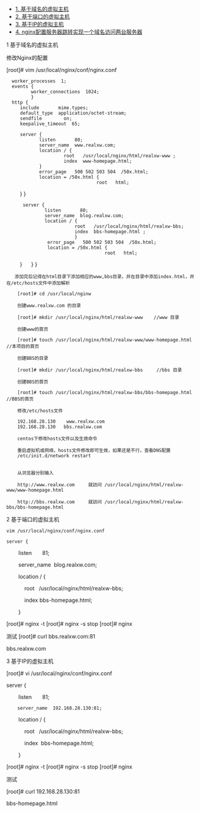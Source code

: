 
* [1. 基于域名的虚拟主机](#1-基于域名的虚拟主机)
* [2. 基于端口的虚拟主机](#2-基于端口的虚拟主机)
* [3. 基于IP的虚拟主机](#3-基于IP的虚拟主机)
* [4. nginx配置服务器跳转实现一个域名访问两台服务器](https://blog.csdn.net/yanyujingzhe/article/details/89350712)

1 基于域名的虚拟主机

 修改Nginx的配置
 
 [root]# vim /usr/local/nginx/conf/nginx.conf
 
      worker_processes  1;
      events {
             worker_connections  1024;
             }
      http {
         include       mime.types;
         default_type  application/octet-stream;
         sendfile        on;
         keepalive_timeout  65;

         server {
                listen       80;
                server_name  www.realxw.com;
                location / {
                         root   /usr/local/nginx/html/realxw-www ;
                         index  www-homepage.html;
                }
                error_page   500 502 503 504  /50x.html;
                location = /50x.html {
                                     root   html;
                                      }
                }

          server {
                  listen       80;
                  server_name  blog.realxw.com;
                  location / {
                             root   /usr/local/nginx/html/realxw-bbs;
                             index  bbs-homepage.html ;
                             }
                   error_page   500 502 503 504  /50x.html;
                   location = /50x.html {
                                        root   html;

                    }
                 }
          }
          
          
       添加完后记得在html目录下添加相应的www,bbs目录，并在目录中添加index.html，并在/etc/hosts文件中添加解析
   
        [root]# cd /usr/local/nginw
   
        创建www.realxw.com 的目录
   
        [root]# mkdir /usr/local/nginx/html/realxw-www    //www 目录
   
        创建www的首页
   
        [root]# touch /usr/local/nginx/html/realxw-www/www-homepage.html     //本项目的首页
   
        创建BBS的目录
   
        [root]# mkdir /usr/local/nginx/html/realxw-bbs     //bbs 目录    
   
        创建BBS的首页
   
        [root]# touch /usr/local/nginx/html/realxw-bbs/bbs-homepage.html      //BBS的首页
    
        修改/etc/hosts文件
   
        192.168.28.130    www.realxw.com
        192.168.28.130   bbs.realxw.com
        
        centos下修改hosts文件以及生效命令
        
        重启虚拟机或网络，hosts文件修改即可生效，如果还是不行，查看DNS配置
        /etc/init.d/network restart
              
   
        从浏览器分别输入
   
        http://www.realxw.com     就訪问 /usr/local/nginx/html/realxw-www/www-homepage.html
   
        http://bbs.realxw.com     就訪问 /usr/local/nginx/html/realxw-bbs/bbs-homepage.html 
   
   
2 基于端口的虚拟主机

    vim /usr/local/nginx/conf/nginx.conf

    server {

        listen       81;

        server_name  blog.realxw.com;

        location / {

            root   /usr/local/nginx/html/realxw-bbs;

            index  bbs-homepage.html;

        }

   [root]# nginx -t
   [root]# nginx -s stop
   [root]# nginx 
   
   测试
   [root]# curl bbs.realxw.com:81
   
   bbs.realxw.com

3 基于IP的虚拟主机

  [root]# vi /usr/local/nginx/conf/nginx.conf
  
  server {

        listen       81;

        server_name  192.168.28.130:81;

        location / {

            root   /usr/local/nginx/html/realxw-bbs;

            index  bbs-homepage.html;

        }


   [root]# nginx -t
   [root]# nginx -s stop
   [root]# nginx 
   
   测试
   
   [root]# curl 192.168.28.130:81
   
  bbs-homepage.html 
